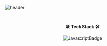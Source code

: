 ![header](https://capsule-render.vercel.app/api?type=transparent&fontColor=3081F7&text=YeaHkode's%20GitHub%20&animation=twinkling&fontSize=70&desc=Welcome%20to%20YeaHkode%20World🙋🏻‍♀️&descAlignY=85&descAlign=70)

</br>

<p align="center">
    <Strong>🛠️ Tech Stack 🛠️</Strong></br>
</p>
<p align="center"> 
  <img alt="JavascriptBadge" src="https://img.shields.io/badge/javascript-%23F7DF1E?style=for-the-badge&logo=javascript&logoColor=black">
 </p>
